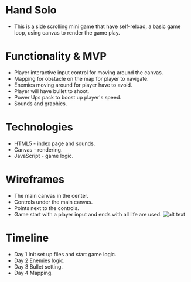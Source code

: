 # Hand Solo
  * This is a side scrolling mini game that have self-reload, a basic game loop, using canvas to render the game play.
    

# Functionality & MVP
  * Player interactive input control for moving around the canvas.
  * Mapping for obstacle on the map for player to navigate.
  * Enemies moving around for player have to avoid.
  * Player will have bullet to shoot.
  * Power Ups pack to boost up player's speed.
  * Sounds and graphics.
 
# Technologies
  * HTML5 - index page and sounds.
  * Canvas - rendering.
  * JavaScript - game logic.

# Wireframes
  * The main canvas in the center.
  * Controls under the main canvas.
  * Points next to the controls.
  * Game start with a player input and ends with all life are used.
  ![alt text](https://github.com/KCSJW/hand_solo/blob/master/images/wireframe.png)

# Timeline
  * Day 1 Init set up files and start game logic. 
  * Day 2 Enemies logic.
  * Day 3 Bullet setting.
  * Day 4 Mapping.